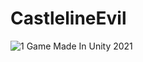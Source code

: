 # CastlelineEvil
 ![1](https://user-images.githubusercontent.com/51244922/138364795-c0170fee-6eac-4408-93c8-46e793b44b60.png)
 Game Made In Unity 2021

